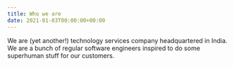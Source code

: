 ```yaml
---
title: Who we are
date: 2021-01-03T00:00:00+00:00
---
```


We are (yet another!) technology services company headquartered in India. We are a bunch of regular software engineers inspired to do some superhuman stuff for our customers.